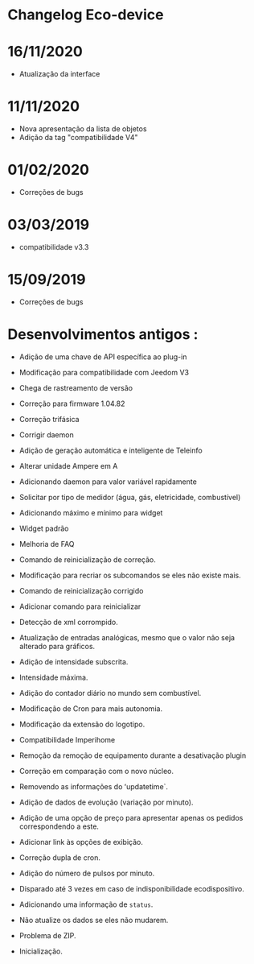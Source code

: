 # Changelog Eco-device

# 16/11/2020

- Atualização da interface

# 11/11/2020

- Nova apresentação da lista de objetos
- Adição da tag "compatibilidade V4"

# 01/02/2020

- Correções de bugs

# 03/03/2019

- compatibilidade v3.3

# 15/09/2019

- Correções de bugs


# Desenvolvimentos antigos :

-   Adição de uma chave de API específica ao plug-in

-   Modificação para compatibilidade com Jeedom V3

-   Chega de rastreamento de versão

-   Correção para firmware 1.04.82

-   Correção trifásica

-   Corrigir daemon

-   Adição de geração automática e inteligente de
    Teleinfo

-   Alterar unidade Ampere em A

-   Adicionando daemon para valor variável rapidamente

-   Solicitar por tipo de medidor (água, gás, eletricidade, combustível)

-   Adicionando máximo e mínimo para widget

-   Widget padrão

-   Melhoria de FAQ

-   Comando de reinicialização de correção.

-   Modificação para recriar os subcomandos se eles
    não existe mais.

-   Comando de reinicialização corrigido

-   Adicionar comando para reinicializar

-   Detecção de xml corrompido.

-   Atualização de entradas analógicas, mesmo que o valor não seja alterado
    para gráficos.

-   Adição de intensidade subscrita.

-   Intensidade máxima.

-   Adição do contador diário no mundo sem combustível.

-   Modificação de Cron para mais autonomia.

-   Modificação da extensão do logotipo.

-   Compatibilidade Imperihome

-   Remoção da remoção de equipamento durante a desativação
    plugin

-   Correção em comparação com o novo núcleo.

-   Removendo as informações do ʻupdatetime`.

-   Adição de dados de evolução (variação por minuto).

-   Adição de uma opção de preço para apresentar apenas os pedidos
    correspondendo a este.

-   Adicionar link às opções de exibição.

-   Correção dupla de cron.

-   Adição do número de pulsos por minuto.

-   Disparado até 3 vezes em caso de indisponibilidade
    ecodispositivo.

-   Adicionando uma informação de `status`.

-   Não atualize os dados se eles não mudarem.

-   Problema de ZIP.

-   Inicialização.
